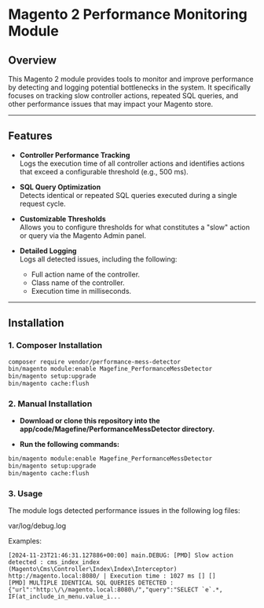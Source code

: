 # Magento 2 Performance Monitoring Module

## Overview

This Magento 2 module provides tools to monitor and improve performance by detecting and logging potential bottlenecks in the system. It specifically focuses on tracking slow controller actions, repeated SQL queries, and other performance issues that may impact your Magento store.

---

## Features

- **Controller Performance Tracking**  
  Logs the execution time of all controller actions and identifies actions that exceed a configurable threshold (e.g., 500 ms).

- **SQL Query Optimization**  
  Detects identical or repeated SQL queries executed during a single request cycle.

- **Customizable Thresholds**  
  Allows you to configure thresholds for what constitutes a "slow" action or query via the Magento Admin panel.

- **Detailed Logging**  
  Logs all detected issues, including the following:
    - Full action name of the controller.
    - Class name of the controller.
    - Execution time in milliseconds.

---

## Installation

### 1. Composer Installation
```bash
composer require vendor/performance-mess-detector
bin/magento module:enable Magefine_PerformanceMessDetector
bin/magento setup:upgrade
bin/magento cache:flush
```

### 2. Manual Installation

- **Download or clone this repository into the app/code/Magefine/PerformanceMessDetector directory.**  

- **Run the following commands:**
```bash
bin/magento module:enable Magefine_PerformanceMessDetector
bin/magento setup:upgrade
bin/magento cache:flush
```

### 3. Usage

The module logs detected performance issues in the following log files:

var/log/debug.log

Examples:
```
[2024-11-23T21:46:31.127886+00:00] main.DEBUG: [PMD] Slow action detected : cms_index_index (Magento\Cms\Controller\Index\Index\Interceptor) http://magento.local:8080/ | Execution time : 1027 ms [] []
[PMD] MULTIPLE IDENTICAL SQL QUERIES DETECTED : {"url":"http:\/\/magento.local:8080\/","query":"SELECT `e`.*, IF(at_include_in_menu.value_i...
```
